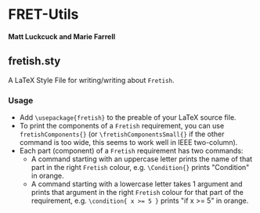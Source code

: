 # FRET-Utils
#### Matt Luckcuck and Marie Farrell

## fretish.sty

A LaTeX Style File for writing/writing about `Fretish`.

### Usage

* Add `\usepackage{fretish}` to the preable of your LaTeX source file.
* To print the components of a `Fretish` requirement, you can use `fretishComponents{}` (or `\fretishComponentsSmall{}` if the other command is too wide, this seems to work well in IEEE two-column).
* Each part (component) of a `Fretish` requirement has two commands:
    - A command starting with an uppercase letter prints the name of that part in the right `Fretish` colour, e.g. `\Condition{}` prints "Condition" in orange.
    - A command starting with a lowercase letter takes 1 argument and prints that argument in the right `Fretish` colour for that part of the requirement, e.g. `\condition{ x >= 5 }` prints "if x >= 5" in orange. 